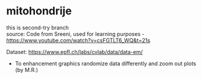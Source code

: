 # mitohondrije

this is second-try branch <br>
source: Code from Sreeni, used for learning purposes - https://www.youtube.com/watch?v=csFGTLT6_WQ&t=21s <br>

Dataset: https://www.epfl.ch/labs/cvlab/data/data-em/ <br>

* To enhancement graphics randomize data differently and zoom out plots (by M.R.)
